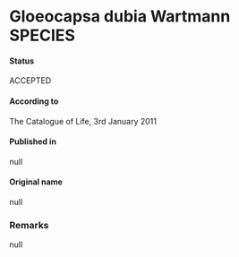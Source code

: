 Gloeocapsa dubia Wartmann SPECIES
=======

#### Status
ACCEPTED

#### According to
The Catalogue of Life, 3rd January 2011

#### Published in
null

#### Original name
null

### Remarks
null
